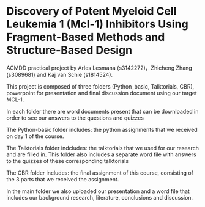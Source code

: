 # Discovery of Potent Myeloid Cell Leukemia 1 (Mcl-1) Inhibitors Using Fragment-Based Methods and Structure-Based Design 

ACMDD practical project by Arles Lesmana (s3142272)，Zhicheng Zhang (s3089681) and Kaj van Schie (s1814524).

This project is composed of three folders (Python_basic, Talktorials, CBR), powerpoint for presentation and final discussion document using our target MCL-1.

In each folder there are word documents present that can be downloaded in order to see our answers to the questions and quizzes

The Python-basic folder includes: the python assignments that we received on day 1 of the course.

The Talktorials folder indcludes: the talktorials that we used for our research and are filled in. This folder also includes a separate word file with answers to the quizzes of these corresponding talktorials

The CBR folder includes: the final assignment of this course, consisting of the 3 parts that we received the assignment.


In the main folder we also uploaded our presentation and a word file that includes our background research, literature, conclusions and discussion.

